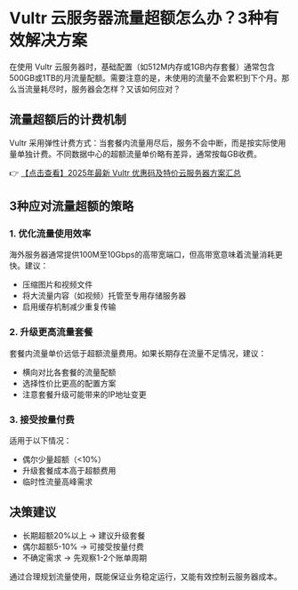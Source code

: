 # Vultr 云服务器流量超额怎么办？3种有效解决方案

在使用 Vultr 云服务器时，基础配置（如512M内存或1GB内存套餐）通常包含500GB或1TB的月流量配额。需要注意的是，未使用的流量不会累积到下个月。那么当流量耗尽时，服务器会怎样？又该如何应对？

## 流量超额后的计费机制

Vultr 采用弹性计费方式：当套餐内流量用尽后，服务不会中断，而是按实际使用量单独计费。不同数据中心的超额流量单价略有差异，通常按每GB收费。

👉 [【点击查看】2025年最新 Vultr 优惠码及特价云服务器方案汇总](https://bit.ly/VuLtr)

## 3种应对流量超额的策略

### 1. 优化流量使用效率
海外服务器通常提供100M至10Gbps的高带宽端口，但高带宽意味着流量消耗更快。建议：
- 压缩图片和视频文件
- 将大流量内容（如视频）托管至专用存储服务器
- 启用缓存机制减少重复传输

### 2. 升级更高流量套餐
套餐内流量单价远低于超额流量费用。如果长期存在流量不足情况，建议：
- 横向对比各套餐的流量配额
- 选择性价比更高的配置方案
- 注意套餐升级可能带来的IP地址变更

### 3. 接受按量付费
适用于以下情况：
- 偶尔少量超额（<10%）
- 升级套餐成本高于超额费用
- 临时性流量高峰需求

## 决策建议
- 长期超额20%以上 → 建议升级套餐
- 偶尔超额5-10% → 可接受按量付费
- 不确定需求 → 先观察1-2个账单周期

通过合理规划流量使用，既能保证业务稳定运行，又能有效控制云服务器成本。